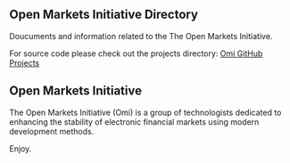 ## Open Markets Initiative Directory

Doucuments and information related to the The Open Markets Initiative.

For source code please check out the projects directory: [Omi GitHub Projects](https://github.com/Open-Markets-Initiative/Directory/tree/master/Projects "Omi Projects")

## Open Markets Initiative

The Open Markets Initiative (Omi) is a group of technologists dedicated to 
enhancing the stability of electronic financial markets using modern 
development methods.

Enjoy.

